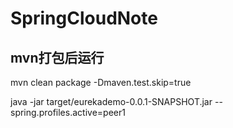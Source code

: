 # SpringCloudNote

## mvn打包后运行

mvn clean package  -Dmaven.test.skip=true

java -jar target/eurekademo-0.0.1-SNAPSHOT.jar --spring.profiles.active=peer1
